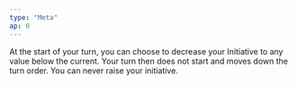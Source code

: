 ```yaml
---
type: "Meta"
ap: 0
---
```


At the start of your turn, you can choose to decrease your Initiative to any value below the current. Your turn then does not start and moves down the turn order. You can never raise your initiative. 